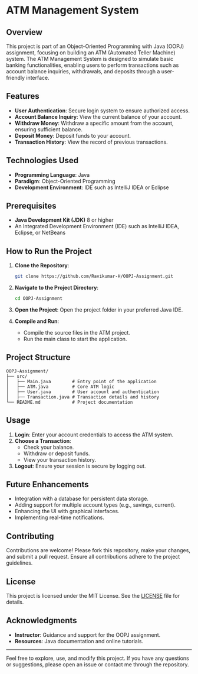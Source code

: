 # ATM Management System

## Overview
This project is part of an Object-Oriented Programming with Java (OOPJ) assignment, focusing on building an ATM (Automated Teller Machine) system. The ATM Management System is designed to simulate basic banking functionalities, enabling users to perform transactions such as account balance inquiries, withdrawals, and deposits through a user-friendly interface.

## Features
- **User Authentication**: Secure login system to ensure authorized access.
- **Account Balance Inquiry**: View the current balance of your account.
- **Withdraw Money**: Withdraw a specific amount from the account, ensuring sufficient balance.
- **Deposit Money**: Deposit funds to your account.
- **Transaction History**: View the record of previous transactions.

## Technologies Used
- **Programming Language**: Java
- **Paradigm**: Object-Oriented Programming
- **Development Environment**: IDE such as IntelliJ IDEA or Eclipse

## Prerequisites
- **Java Development Kit (JDK)** 8 or higher
- An Integrated Development Environment (IDE) such as IntelliJ IDEA, Eclipse, or NetBeans

## How to Run the Project

1. **Clone the Repository**:
   ```bash
   git clone https://github.com/Ravikumar-H/OOPJ-Assignment.git
   ```

2. **Navigate to the Project Directory**:
   ```bash
   cd OOPJ-Assignment
   ```

3. **Open the Project**:
   Open the project folder in your preferred Java IDE.

4. **Compile and Run**:
   - Compile the source files in the ATM project.
   - Run the main class to start the application.

## Project Structure
```
OOPJ-Assignment/
├── src/
│   ├── Main.java        # Entry point of the application
│   ├── ATM.java         # Core ATM logic
│   ├── User.java        # User account and authentication
│   ├── Transaction.java # Transaction details and history
└── README.md            # Project documentation
```

## Usage
1. **Login**: Enter your account credentials to access the ATM system.
2. **Choose a Transaction**:
   - Check your balance.
   - Withdraw or deposit funds.
   - View your transaction history.
3. **Logout**: Ensure your session is secure by logging out.

## Future Enhancements
- Integration with a database for persistent data storage.
- Adding support for multiple account types (e.g., savings, current).
- Enhancing the UI with graphical interfaces.
- Implementing real-time notifications.

## Contributing
Contributions are welcome! Please fork this repository, make your changes, and submit a pull request. Ensure all contributions adhere to the project guidelines.

## License
This project is licensed under the MIT License. See the [LICENSE](LICENSE) file for details.

## Acknowledgments
- **Instructor**: Guidance and support for the OOPJ assignment.
- **Resources**: Java documentation and online tutorials.

---
Feel free to explore, use, and modify this project. If you have any questions or suggestions, please open an issue or contact me through the repository.
